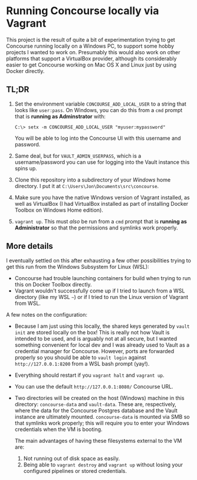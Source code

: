 # Running Concourse locally via Vagrant

This project is the result of quite a bit of experimentation trying to
get Concourse running locally on a Windows PC, to support some hobby
projects I wanted to work on. Presumably this would also work on other
platforms that support a VirtualBox provider, although its considerably
easier to get Concourse working on Mac OS X and Linux just by using
Docker directly.

## TL;DR

1. Set the environment variable `CONCOURSE_ADD_LOCAL_USER` to a string that
   looks like `user:pass`. On Windows, you can do this from a `cmd`
   prompt that is **running as Adminstrator** with:

   ```
   C:\> setx -m CONCOURSE_ADD_LOCAL_USER "myuser:mypassword"
   ```

   You will be able to log into the Concourse UI with this username and
   password.

2. Same deal, but for `VAULT_ADMIN_USERPASS`, which is a username/password
   you can use for logging into the Vault instance this spins up.

3. Clone this repository into a subdirectory of your *Windows* home
   directory. I put it at `C:\Users\Jon\Documents\src\concourse`.
   
5. Make sure you have the native Windows version of Vagrant installed,
   as well as VirtualBox (I had VirtualBox installed as part of
   installing Docker Toolbox on Windows Home edition).

6. `vagrant up`. This must _also_ be run from a `cmd` prompt that is
   **running as Administrator** so that the permissions and symlinks
   work properly.

## More details

I eventually settled on this after exhausting a few other
possibilities trying to get this run from the Windows Subsystem for
Linux (WSL):
* Concourse had trouble launching containers for build when trying to
  run this on Docker Toolbox directly.
* Vagrant wouldn't successfully come up if I tried to launch from a
  WSL directory (like my WSL `~`) or if I tried to run the Linux
  version of Vagrant from WSL.

A few notes on the configuration:

* Because I am just using this locally, the shared keys generated by
  `vault init` are stored locally on the box! This is really not how
  Vault is intended to be used, and is arguably not at all secure, but
  I wanted something convenient for local dev and I was already used
  to Vault as a credential manager for Concourse. However, ports are
  forwarded properly so you should be able to `vault login` against
  `http://127.0.0.1:8200` from a WSL bash prompt (yay!).

* Everything should restart if you `vagrant halt` and `vagrant up`.

* You can use the default `http://127.0.0.1:8080/` Concourse URL.

* Two directories will be created on the host (Windows) machine in this
  directory: `concourse-data` and `vault-data`. These are, respectively,
  where the data for the Concourse Postgres database and the Vault
  instance are ultimately mounted. `concourse-data` is mounted via SMB
  so that symlinks work properly; this will require you to enter
  your Windows credentials when the VM is booting.
  
  The main advantages of having these filesystems external to the VM are:
  1. Not running out of disk space as easily.
  2. Being able to `vagrant destroy` and `vagrant up` without losing your
     configured pipelines or stored credentials.

   
